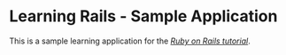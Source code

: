 # Learning Rails - Sample Application

This is a sample learning application for the [*Ruby on Rails tutorial*](http://railstutorial.org/).